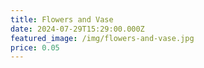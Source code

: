 ```yaml
---
title: Flowers and Vase
date: 2024-07-29T15:29:00.000Z
featured_image: /img/flowers-and-vase.jpg
price: 0.05
---
```

